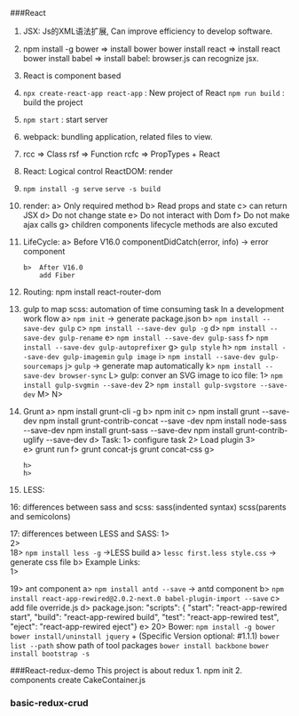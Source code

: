 ###React

1.  JSX: Js的XML语法扩展, Can improve efficiency to develop software.
    

2.  npm install -g bower  => install bower 
    bower install react => install react
    bower install babel => install babel: browser.js can recognize jsx.
    
3.  React is component based

4.  `npx create-react-app react-app` : New project of React
    `npm run build` : build the project
    
5.  `npm start` : start server

6.  webpack: bundling application, related files to view.

7.  rcc  => Class
    rsf  => Function
    rcfc => PropTypes + React

8.  React: Logical control
    ReactDOM: render

9.  `npm install -g serve`
    `serve -s build`

10. render:
        a>  Only required method
        b>  Read props and state
        c>  can return JSX
        d>  Do not change state
        e>  Do not interact with Dom
        f>  Do not make ajax calls
        g>  children components lifecycle methods are also excuted
11. LifeCycle:
        a>  Before V16.0
                componentDidCatch(error, info) -> error component
            
        
        
        
        b>  After V16.0
            add Fiber
12.  Routing:
        npm install react-router-dom

13. gulp to map scss: automation of time consuming task In a development work flow
        a>  `npm init`    -> generate package.json
        b>  `npm install --save-dev gulp`
        c>  `npm install --save-dev gulp -g`
        d>  `npm install --save-dev gulp-rename`
        e>  `npm install --save-dev gulp-sass`
        f>  `npm install --save-dev gulp-autoprefixer`
        g>  `gulp style`
        h>  `npm install --save-dev gulp-imagemin`
            `gulp image`
        i>  `npm install --save-dev gulp-sourcemaps`
        j>  `gulp` -> generate map automatically
        k>  `npm install --save-dev browser-sync`
        L>  gulp: conver an SVG image to ico file:
                1> `npm install gulp-svgmin --save-dev`
                2> `npm install gulp-svgstore --save-dev`
        M>
        N>
        
14. Grunt
        a>  npm install grunt-cli -g
        b>  npm init
        c>  npm install grunt --save-dev
            npm install grunt-contrib-concat --save -dev
            npm install node-sass --save-dev
            npm install grunt-sass --save-dev
            npm install grunt-contrib-uglify --save-dev
        d>  Task:
                1>  configure task
                2>  Load plugin
                3>  
        e>  grunt run
        f>  grunt concat-js
            grunt concat-css
        g>  
            
        h>
        h>
        

15. LESS:

16: differences between sass and scss:
        sass(indented syntax)
        scss(parents and semicolons)
        
17: differences between LESS and SASS:
        1>  
        2>  
18> `npm install less -g` ->LESS build
        a> `lessc first.less style.css`  -> generate css file
        b> Example Links:  
            1> 


19> ant component
        a> `npm install antd --save` -> antd component
        b> `npm install react-app-rewired@2.0.2-next.0 babel-plugin-import --save`
        c> add file override.js
        d> package.json: 
            "scripts": {
                "start": "react-app-rewired start",
                "build": "react-app-rewired build",
                "test": "react-app-rewired test",
                "eject": "react-app-rewired eject"}
        e>
20> Bower:
    `npm install -g bower` 
    `bower install/uninstall jquery` + (Specific Version optional: #1.1.1)
    `bower list --path` show path of tool packages
    `bower install backbone`
    `bower install bootstrap -s`
    
   
###React-redux-demo
    This project is about redux
    1. npm init
    2. components create CakeContainer.js


### basic-redux-crud
